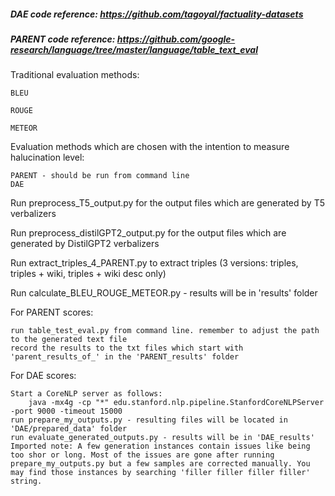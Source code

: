 ##### DAE code reference: https://github.com/tagoyal/factuality-datasets

##### PARENT code reference: https://github.com/google-research/language/tree/master/language/table_text_eval

Traditional evaluation methods:

    BLEU
  
    ROUGE
  
    METEOR

Evaluation methods which are chosen with the intention to measure halucination level:

    PARENT - should be run from command line
    DAE

Run preprocess_T5_output.py for the output files which are generated by T5 verbalizers

Run preprocess_distilGPT2_output.py for the output files which are generated by DistilGPT2 verbalizers

Run extract_triples_4_PARENT.py to extract triples (3 versions: triples, triples + wiki, triples + wiki desc only)

Run calculate_BLEU_ROUGE_METEOR.py - results will be in 'results' folder

For PARENT scores:

    run table_test_eval.py from command line. remember to adjust the path to the generated text file
    record the results to the txt files which start with 'parent_results_of_' in the 'PARENT_results' folder

For DAE scores:
    
    Start a CoreNLP server as follows:
        java -mx4g -cp "*" edu.stanford.nlp.pipeline.StanfordCoreNLPServer -port 9000 -timeout 15000
    run prepare_my_outputs.py - resulting files will be located in 'DAE/prepared_data' folder
    run evaluate_generated_outputs.py - results will be in 'DAE_results'
    Imported note: A few generation instances contain issues like being too shor or long. Most of the issues are gone after running prepare_my_outputs.py but a few samples are corrected manually. You may find those instances by searching 'filler filler filler filler' string.

